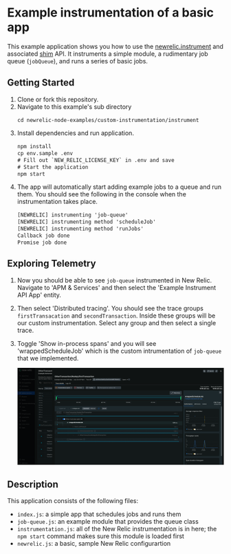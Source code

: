 # Example instrumentation of a basic app

This example application shows you how to use the [newrelic.instrument](https://newrelic.github.io/node-newrelic/API.html#instrument) and associated [shim](https://newrelic.github.io/node-newrelic/Shim.html) API. It instruments a simple module, a rudimentary job queue (`jobQueue`), and runs a series of basic jobs.

## Getting Started

1. Clone or fork this repository.
2. Navigate to this example's sub directory
   ```
   cd newrelic-node-examples/custom-instrumentation/instrument
   ```
3. Install dependencies and run application.
   ```
   npm install
   cp env.sample .env
   # Fill out `NEW_RELIC_LICENSE_KEY` in .env and save 
   # Start the application
   npm start
   ```
4. The app will automatically start adding example jobs to a queue and run them. You should see the following in the console when the instrumentation takes place.
   ```
   [NEWRELIC] instrumenting 'job-queue'
   [NEWRELIC] instrumenting method 'scheduleJob'
   [NEWRELIC] instrumenting method 'runJobs'
   Callback job done
   Promise job done
   ```

## Exploring Telemetry

1. Now you should be able to see `job-queue` instrumented in New Relic. Navigate to 'APM & Services' and then select the 'Example Instrument API App' entity.
2. Then select 'Distributed tracing'. You should see the trace groups `firstTransacation` and `secondTransaction`. Inside these groups will be our custom instrumentation. Select any group and then select a single trace.
3. Toggle 'Show in-process spans' and you will see 'wrappedScheduleJob' which is the custom intrumentation of `job-queue` that we implemented.

   ![1722009056265](./image/README/1722009056265.png)

## Description

This application consists of the following files:

* `index.js`: a simple app that schedules jobs and runs them
* `job-queue.js`: an example module that provides the queue class
* `instrumentation.js`: all of the New Relic instrumentation is in here; the `npm start` command makes sure this module is loaded first
* `newrelic.js`: a basic, sample New Relic configurartion
